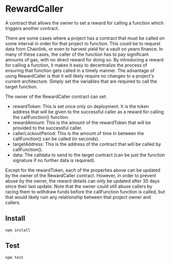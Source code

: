 # RewardCaller

A contract that allows the owner to set a reward for calling a function which triggers another contract.

There are some cases where a project has a contract that must be called on some interval in order for that project to function. This could be to request data from Chainlink, or even to harvest yield for a vault on yearn.finance. In many of these cases, the caller of the function has to pay significant amounts of gas, with no direct reward for doing so. By introducing a reward for calling a function, it makes it easy to decentralize the process of ensuring that function gets called in a timely manner. The advantage of using RewardCaller is that it will likely require no changes to a project's current architecture. Simply set the variables that are required to call the target function.

The owner of the RewardCaller contract can set:
- rewardToken: This is set once only on deployment. It is the token address that will be given to the successful caller as a reward for calling the callFunction() function.
- rewardAmount: This is the amount of the rewardToken that will be provided to the successful caller.
- callerLockoutPeriod: This is the amount of time in between the callFunction() can be called (in seconds).
- targetAddress: This is the address of the contract that will be called by callFunction().
- data: The calldata to send to the target contract (can be just the function signature if no further data is required).

Except for the rewardToken, each of the properties above can be updated by the owner of the RewardCaller contract. However, in order to prevent abuse by the owner, the reward details can only be updated after 30 days since their last update. Note that the owner could still abuse callers by racing them to withdraw funds before the callFunction function is called, but that would likely ruin any relationship between that project owner and callers.

## Install

```
npm install
```

## Test

```
npm test
```
